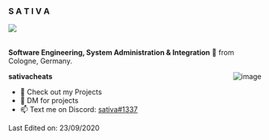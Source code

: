 <h3 title="hehehe"> S A T I V A</h3>


<img src="https://komarev.com/ghpvc/?username=ZamranxD&color=blueviolet" align="left">



<br />
<br />

**Software Engineering, System Administration & Integration** 🚀 from Cologne, Germany.


  <img align="right" alt="image" src="https://i.ibb.co/vhqySwB/logo-1.png" />

**sativacheats**
- 💼 Check out my Projects
- 💬 DM for projects
- 📫 Text me on Discord: [sativa#1337]([[[https://i.ibb.co/vhqySwB/logo-1.png](https://camo.githubusercontent.com/c73db46e6721f567d1e445d1f224e7c9abbe874092334f9c8ac702e6d608996a/68747470733a2f2f692e6962622e636f2f4e56575a63534e2f5753416373676f2e706e67)](https://camo.githubusercontent.com/c73db46e6721f567d1e445d1f224e7c9abbe874092334f9c8ac702e6d608996a/68747470733a2f2f692e6962622e636f2f4e56575a63534e2f5753416373676f2e706e67)]())


Last Edited on: 23/09/2020


